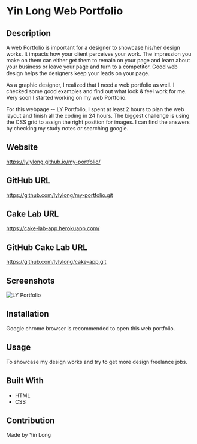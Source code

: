 # Yin Long Web Portfolio

## Description

A web Portfolio is important for a designer to showcase his/her design works. It impacts how your client perceives your work. The impression you make on them can either get them to remain on your page and learn about your business or leave your page and turn to a competitor. Good web design helps the designers keep your leads on your page.

As a graphic designer, I realized that I need a web portfolio as well. I checked some good examples and find out what look & feel work for me. Very soon I started working on my web Portfolio.

For this webpage -- LY Portfolio, I spent at least 2 hours to plan the web layout and finish all the coding in 24 hours. The biggest challenge is using the CSS grid to assign the right position for images. I can find the answers by checking my study notes or searching google.

## Website

https://lylylong.github.io/my-portfolio/

## GitHub URL

https://github.com/lylylong/my-portfolio.git

## Cake Lab URL

https://cake-lab-app.herokuapp.com/

## GitHub Cake Lab URL

https://github.com/lylylong/cake-app.git

## Screenshots

![LY Portfolio](https://user-images.githubusercontent.com/70302749/102698108-eab78780-4208-11eb-84a6-87cc9478516f.jpg)
​

## Installation

Google chrome browser is recommended to open this web portfolio.
​

## Usage

To showcase my design works and try to get more design freelance jobs.
​

## Built With

- HTML
- CSS
  ​

## Contribution

Made by Yin Long
